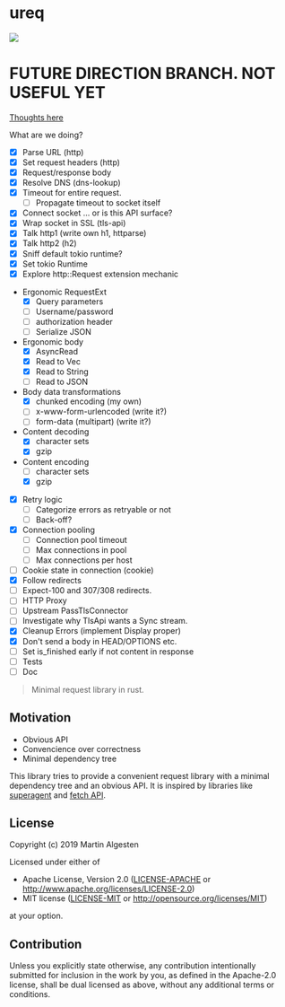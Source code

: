 # ureq

![](https://github.com/algesten/ureq/workflows/CI/badge.svg)

# FUTURE DIRECTION BRANCH. NOT USEFUL YET

[Thoughts here](THOUGHTS.md)

What are we doing?

- [x] Parse URL (http)
- [x] Set request headers (http)
- [x] Request/response body
- [x] Resolve DNS (dns-lookup)
- [x] Timeout for entire request.
  - [ ] Propagate timeout to socket itself
- [x] Connect socket … or is this API surface?
- [x] Wrap socket in SSL (tls-api)
- [x] Talk http1 (write own h1, httparse)
- [x] Talk http2 (h2)
- [x] Sniff default tokio runtime?
- [x] Set tokio Runtime
- [x] Explore http::Request extension mechanic
- Ergonomic RequestExt
  - [x] Query parameters
  - [ ] Username/password
  - [ ] authorization header
  - [ ] Serialize JSON
- Ergonomic body
  - [x] AsyncRead
  - [x] Read to Vec
  - [x] Read to String
  - [ ] Read to JSON
- Body data transformations
  - [x] chunked encoding (my own)
  - [ ] x-www-form-urlencoded (write it?)
  - [ ] form-data (multipart) (write it?)
- Content decoding
  - [x] character sets
  - [x] gzip
- Content encoding
  - [ ] character sets
  - [x] gzip
- [x] Retry logic
  - [ ] Categorize errors as retryable or not
  - [ ] Back-off?
- [x] Connection pooling
  - [ ] Connection pool timeout
  - [ ] Max connections in pool
  - [ ] Max connections per host
- [ ] Cookie state in connection (cookie)
- [x] Follow redirects
- [ ] Expect-100 and 307/308 redirects.
- [ ] HTTP Proxy
- [ ] Upstream PassTlsConnector
- [ ] Investigate why TlsApi wants a Sync stream.
- [x] Cleanup Errors (implement Display proper)
- [x] Don't send a body in HEAD/OPTIONS etc.
- [ ] Set is_finished early if not content in response
- [ ] Tests
- [ ] Doc

> Minimal request library in rust.

## Motivation

- Obvious API
- Convencience over correctness
- Minimal dependency tree

This library tries to provide a convenient request library with a minimal dependency
tree and an obvious API. It is inspired by libraries like
[superagent](http://visionmedia.github.io/superagent/) and
[fetch API](https://developer.mozilla.org/en-US/docs/Web/API/Fetch_API).

## License

Copyright (c) 2019 Martin Algesten

Licensed under either of

- Apache License, Version 2.0
  ([LICENSE-APACHE](LICENSE-APACHE) or http://www.apache.org/licenses/LICENSE-2.0)
- MIT license
  ([LICENSE-MIT](LICENSE-MIT) or http://opensource.org/licenses/MIT)

at your option.

## Contribution

Unless you explicitly state otherwise, any contribution intentionally submitted
for inclusion in the work by you, as defined in the Apache-2.0 license, shall be
dual licensed as above, without any additional terms or conditions.

